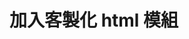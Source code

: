 # 加入客製化 html 模組

<script type="text/javascript" src="../gitbook/app.js"></script>
<script type="text/javascript" src="../js/general.js"></script>


